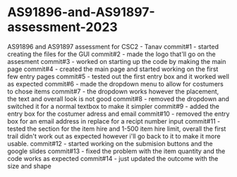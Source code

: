 # AS91896-and-AS91897-assessment-2023
AS91896 and AS91897 assessment for CSC2 - Tanav 
commit#1 - started creating the files for the GUI
commit#2 - made the logo that'll go on the assesment 
commit#3 - worked on starting up the code by making the main page
commit#4 - created the main page and started working on the first few entry pages 
commit#5 - tested out the first entry box and it worked well as expected
commit#6 - made the dropdown menu to allow for costumers to chose items 
commit#7 - the dropdown works however the placement, the text and overall look is not good
commit#8 - removed the dropdown and switched it for a normal textbox to make it simpler 
commit#9 - added the entry box for the costumer adress and email
commit#10 - removed the entry box for an email address in replace for a recipt number input 
commit#11 - tested the section for the item hire and 1-500 item hire limit, overall the first trail didn't work out as expected however i'll go back to it to make it more usable. 
commit#12 - started working on the submision buttons and the google slides
commit#13 - fixed the problem with the item quantity and the code works as expected 
commit#14 - just updated the outcome with the size and shape

